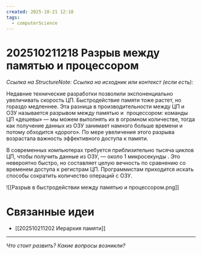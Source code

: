 ```yaml
---
created: 2025-10-21 12:18
tags:
  - computerScience
---
```

# 202510211218 Разрыв между памятью и процессором

*Ссылка на StructureNote:*
*Ссылка на исходник или контекст (если есть):*

Недавние технические разработки позволили экспоненциально увеличивать скорость ЦП. Быстродействие памяти тоже растет, но гораздо медленнее. Эта разница в производительности между ЦП и ОЗУ называется разрывом между памятью и  процессором: команды ЦП «дешевы» — мы можем выполнять их в огромном количестве, тогда как получение данных из ОЗУ занимает намного больше времени и потому обходится «дорого». По мере увеличения этого разрыва возрастала важность эффективного доступа к памяти.

В современных компьютерах требуется приблизительно тысяча циклов ЦП, чтобы получить данные из ОЗУ, — около 1 микросекунды . Это невероятно быстро, но составляет целую вечность по сравнению со временем доступа к регистрам ЦП. Программистам приходится искать способы сократить количество операций с ОЗУ.

![[Разрыв в быстродействии между памятью и процессором.png]]

# Связанные идеи

- [[202510211202 Иерархия памяти]]

---

*Что стоит развить? Какие вопросы возникли?*
